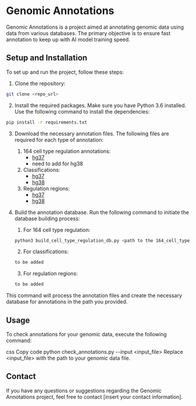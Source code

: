 # Genomic Annotations
Genomic Annotations is a project aimed at annotating genomic data using data from various databases. The primary objective is to ensure fast annotation to keep up with AI model training speed.

## Setup and Installation
To set up and run the project, follow these steps:

1. Clone the repository:

```bash
git clone <repo_url>
```

2. Install the required packages. Make sure you have Python 3.6 installed. Use the following command to install the dependencies:
```bash
pip install -r requirements.txt
```
3. Download the necessary annotation files. The following files are required for each type of annotation:
   1. 164 cell type regulation annotations:
      - [hg37](https://noble.gs.washington.edu/proj/encyclopedia/segway_encyclopedia.bed.gz)
      - need to add for hg38
   2. Classifications:
      - [hg37](https://ftp.ensembl.org/pub/grch37/current/gff3/homo_sapiens/Homo_sapiens.GRCh37.87.gff3.gz)
      - [hg38](https://ftp.ensembl.org/pub/release-109/gff3/homo_sapiens/Homo_sapiens.GRCh38.109.gff3.gz)
   3. Regulation regions:
      - [hg37](https://ftp.ensembl.org/pub/grch37/current/regulation/homo_sapiens/homo_sapiens.GRCh37.Regulatory_Build.regulatory_features.20201218.gff.gz)
      - [hg38](https://ftp.ensembl.org/pub/current_regulation/homo_sapiens/homo_sapiens.GRCh38.Regulatory_Build.regulatory_features.20221007.gff.gz)
4. Build the annotation database. Run the following command to initiate the database building process:
   1. For 164 cell type regulation:
   ```bash
   python3 build_cell_type_regulation_db.py <path to the 164_cell_type_regulation.bed.gz from 3i> <path to save DB file> <37/38 for hg37/hg38 respectively> 
   ```
   
   2. For classifications:
   ```bash
   to be added
   ```
   3. For regulation regions:
   ```bash
   to be added
   ```

This command will process the annotation files and create the necessary database for annotations in the path you provided.

## Usage
To check annotations for your genomic data, execute the following command:

css
Copy code
python check_annotations.py --input <input_file>
Replace <input_file> with the path to your genomic data file.


## Contact
If you have any questions or suggestions regarding the Genomic Annotations project, feel free to contact [insert your contact information].